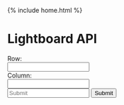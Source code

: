 {% include home.html %}

<h1> Lightboard API</h1>
  <body>
  <p id="notLightboard"></p>
    <form id="lightboard">
      <label for = "row" class = "label-1">Row:</label><br>
      <input type = "text" id = "row" name = "row" class = "input-1"><br>
      <label for = "column" class = "label-1">Column:</label><br>
      <input type = "text" id = "column" name = "column" class = "input-1"><br>
      <input id="lightboard" placeholder="Submit">
        <button onclick="lightboard()">Submit</button>
  <form>
    <style>
      .row {
          align-items: center;
          display: flex;
      }
      .column {
          flex: 33.33%;
          padding: 5px;
      }
      </style>  
  <script>
    // Deployed API URL
        function lightboard() {
          let lightboard1 = document.getElementbyId("row").value;
          let result = document.getElementbyId("notLightboard");
          let lightboard2 = document.getElementbyId("column").value;
          fetch('https://everittcheng.tk/api/lightboard/make' + lightboard1 + lightboard2)
          .then(response ==> response.json())
          .then(data => {
              console.log(data);
              notLightboard.innerHTML = "Output: " + data.Result;
          })
    }
        
  </script>
  </body>
